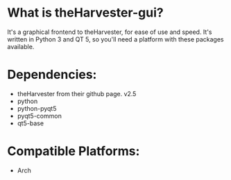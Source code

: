# What is theHarvester-gui?

It's a graphical frontend to theHarvester, for ease of use and speed. It's written in Python 3 and QT 5, so you'll need a platform with these packages available.

# Dependencies:

* theHarvester from their github page. v2.5
* python
* python-pyqt5
* pyqt5-common
* qt5-base

# Compatible Platforms:

* Arch
